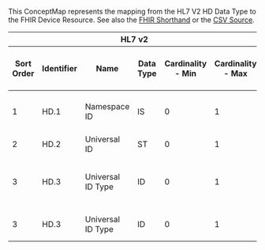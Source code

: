 
This ConceptMap represents the mapping from the HL7 V2 HD Data Type to the FHIR Device Resource. See also the <a href='https://github.com/HL7/v2-to-fhir/blob/master/tank/Datatype HD to Device.fsh'>FHIR Shorthand</a> or the <a href='https://github.com/HL7/v2-to-fhir/blob/master/mappings/datatypes/HL7 Data Type - FHIR R4_ HD[Device] - Sheet1.csv'>CSV Source</a>.
<table class='grid'><thead>
<tr><th colspan='6'>HL7 v2</th><th colspan='3'>Condition (IF True, args)</th><th colspan='8'>HL7 FHIR</th><th rowspan='2'>Comments</th></tr>
<tr><th title='Rows are listed in sequence of how they appear in the v2 standard. The first column, Sort Order, provides a sort order that can re-create the original v2 standard sequence in case one opts to re-sort/filter the rows.'>Sort Order</th><th title='Contains the formal Data Type Name and Component Sequence according to the base standard using &quot;.&quot; as the delimiter.'>Identifier</th><th title='The formal name of the field in the most current published version.'>Name</th><th title='The data type of the field in the most current published version if not deprecated, otherwise the data type at the time it was deprecated and removed.'>Data Type</th><th title='The V2 min cardinality expressed numerically.'>Cardinality - Min</th><th title='The V2 max cardinality expressed numerically.' style='border-right: 2px'>Cardinality - Max</th><th title='Condition in an easy to read syntax (Computable ANTLR)'>Computable ANTLR</th><th title='Condition in FHIRPath Notation'>Computable FHIRPath</th><th title='Condition expressed in narrative form' style='border-right: 2px'>Narrative</th><th title='An existing FHIR attribute in the target FHIR version.'>FHIR Attribute</th><th title='The FHIR attribute&apos;s data type in the target FHIR version.'>Proposed Extension</th><th title='The proposed FHIR Extension.'>Data Type</th><th title='The FHIR min cardinality expressed numerically.'>Cardinality - Min</th><th title='The FHIR max cardinality expressed numerically.' style='border-right: 2px'>Cardinality - Max</th><th title='The URL to the Data Type Map that is to be used for the attribute in this segment.'>Data Type Mapping</th><th title='The fixed or computed value to assign.'>Vocabulary Mapping<br/>(IS, ID, CE, CEN, CWE)</th><th title='Mapping for terminology tables.'>Assignment</th></tr></thead>
<tbody>
<tr> <td>1</td><td>HD.1</td><td>Namespace ID</td><td>IS</td><td>0</td><td style='border-right: 2px'>1</td><td></td><td></td><td style='border-right: 2px'></td><td><a href='https://hl7.org/fhir/R4/Device.Device-definitions.html#Device.identifier.value'>Device.identifier.value</a></td><td></td><td><a href='https://hl7.org/fhir/R4/Device.Device-definitions.html#Device.string'>Device.string</a></td><td></td><td></td><td></td><td></td><td></td><td>Need gForge (#20522) to change MessageHeader.destination.endpoint from 1..1 to 0..1.  Must be a reachable address.</td></tr>
<tr> <td>2</td><td>HD.2</td><td>Universal ID</td><td>ST</td><td>0</td><td style='border-right: 2px'>1</td><td></td><td></td><td style='border-right: 2px'></td><td><a href='https://hl7.org/fhir/R4/Device.Device-definitions.html#Device.identifier.value'>Device.identifier.value</a></td><td></td><td><a href='https://hl7.org/fhir/R4/Device.Device-definitions.html#Device.string'>Device.string</a></td><td></td><td></td><td></td><td></td><td></td><td></td></tr>
<tr> <td>3</td><td>HD.3</td><td>Universal ID Type</td><td>ID</td><td>0</td><td style='border-right: 2px'>1</td><td></td><td></td><td style='border-right: 2px'></td><td><a href='https://hl7.org/fhir/R4/Device.Device-definitions.html#Device.identifier.type'>Device.identifier.type</a></td><td></td><td><a href='https://hl7.org/fhir/R4/Device.Device-definitions.html#Device.CodeableConcept'>Device.CodeableConcept</a></td><td></td><td></td><td><a href='ConceptMap-datatype-id-universalid-to-codeableconcept.html'>ID[CodeableConcept-UniversalID]</a></td><td><a href='ConceptMap-table-hl70301-to-v2-0301.html'>UniversalIDType</a></td><td></td><td>Request that DNS, ISO, and UUID (and other Table 0301 values) are added to: <a href='http://hl7.org/fhir/valueset-identifier-type.html'>http://hl7.org/fhir/valueset-identifier-type.html</a></td></tr>
<tr> <td>3</td><td>HD.3</td><td>Universal ID Type</td><td>ID</td><td>0</td><td style='border-right: 2px'>1</td><td>IF HD.3 IN ("ISO", "UUID")</td><td></td><td style='border-right: 2px'></td><td><a href='https://hl7.org/fhir/R4/Device.Device-definitions.html#Device.identifier.system'>Device.identifier.system</a></td><td></td><td><a href='https://hl7.org/fhir/R4/Device.Device-definitions.html#Device.uri'>Device.uri</a></td><td></td><td></td><td></td><td></td><td>"urn:ietf:rfc:3986"</td><td></td></tr>
</tbody></table>
